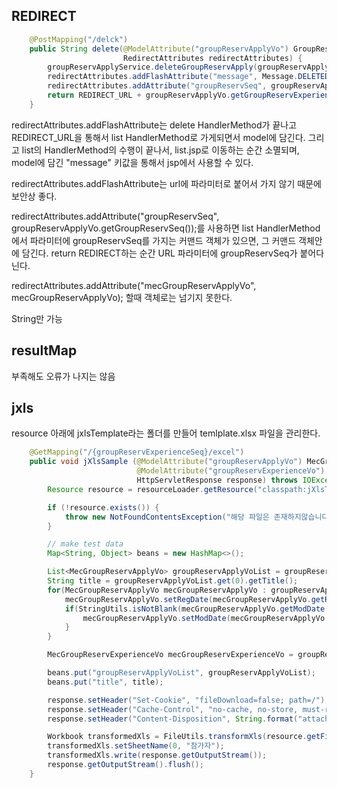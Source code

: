 ## REDIRECT

```java
    @PostMapping("/delck")
    public String delete(@ModelAttribute("groupReservApplyVo") GroupReservApplyVo groupReservApplyVo,
                         RedirectAttributes redirectAttributes) {
        groupReservApplyService.deleteGroupReservApply(groupReservApplyVo);
        redirectAttributes.addFlashAttribute("message", Message.DELETED.getMsg());
        redirectAttributes.addAttribute("groupReservSeq", groupReservApplyVo.getGroupReservSeq());
        return REDIRECT_URL + groupReservApplyVo.getGroupReservExperienceSeq();
    }
```

redirectAttributes.addFlashAttribute는 delete HandlerMethod가 끝나고 REDIRECT_URL을 통해서 list HandlerMethod로 가게되면서 model에 담긴다. 그리고 list의 HandlerMethod의 수행이 끝나서, list.jsp로 이동하는 순간 소멸되며, model에 담긴 "message" 키값을 통해서 jsp에서 사용할 수 있다. 

redirectAttributes.addFlashAttribute는 url에 파라미터로 붙어서 가지 않기 때문에 보안상 좋다.

redirectAttributes.addAttribute("groupReservSeq", groupReservApplyVo.getGroupReservSeq());를 사용하면 
list HandlerMethod에서 파라미터에 groupReservSeq를 가지는 커맨드 객체가 있으면, 그 커맨드 객체안에 담긴다. 
return REDIRECT하는 순간 URL 파라미터에 groupReservSeq가 붙어다닌다. 

redirectAttributes.addAttribute("mecGroupReservApplyVo", mecGroupReservApplyVo); 할때 객체로는 넘기지 못한다.

String만 가능

## resultMap 

부족해도 오류가 나지는 않음

## jxls

resource 아래에 jxlsTemplate라는 폴더를 만들어 temlplate.xlsx 파일을 관리한다.

```java
    @GetMapping("/{groupReservExperienceSeq}/excel")
    public void jXlsSample (@ModelAttribute("groupReservApplyVo") MecGroupReservApplyVo groupReservApplyVo,
                            @ModelAttribute("groupReservExperienceVo") MecGroupReservExperienceVo groupReservExperienceVo,
                            HttpServletResponse response) throws IOException {
        Resource resource = resourceLoader.getResource("classpath:jXlsTemplate/groupReservApply.xlsx");

        if (!resource.exists()) {
            throw new NotFoundContentsException("해당 파일은 존재하지않습니다.");
        }

        // make test data
        Map<String, Object> beans = new HashMap<>();

        List<MecGroupReservApplyVo> groupReservApplyVoList = groupReservApplyService.findGroupReservApplysByExpSeq(groupReservApplyVo);
        String title = groupReservApplyVoList.get(0).getTitle();
        for(MecGroupReservApplyVo mecGroupReservApplyVo : groupReservApplyVoList) {
            mecGroupReservApplyVo.setRegDate(mecGroupReservApplyVo.getRegDate().substring(0, 10));
            if(StringUtils.isNotBlank(mecGroupReservApplyVo.getModDate())) {
                mecGroupReservApplyVo.setModDate(mecGroupReservApplyVo.getModDate().substring(0, 10));
            }
        }

        MecGroupReservExperienceVo mecGroupReservExperienceVo = groupReservExperienceService.findGroupReservExperience(groupReservExperienceVo);

        beans.put("groupReservApplyVoList", groupReservApplyVoList);
        beans.put("title", title);

        response.setHeader("Set-Cookie", "fileDownload=false; path=/");
        response.setHeader("Cache-Control", "no-cache, no-store, must-revalidate");
        response.setHeader("Content-Disposition", String.format("attachment; filename=\"%s\"", URLEncoder.encode(mecGroupReservExperienceVo.getExpDate()+"단체예약참가자", "UTF-8")+".xlsx"));

        Workbook transformedXls = FileUtils.transformXls(resource.getFile(), beans);
        transformedXls.setSheetName(0, "참가자");
        transformedXls.write(response.getOutputStream());
        response.getOutputStream().flush();
    }
```